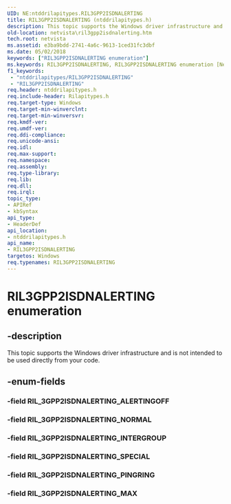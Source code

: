 ```yaml
---
UID: NE:ntddrilapitypes.RIL3GPP2ISDNALERTING
title: RIL3GPP2ISDNALERTING (ntddrilapitypes.h)
description: This topic supports the Windows driver infrastructure and is not intended to be used directly from your code.
old-location: netvista\ril3gpp2isdnalerting.htm
tech.root: netvista
ms.assetid: e3ba9bdd-2741-4a6c-9613-1ced31fc3dbf
ms.date: 05/02/2018
keywords: ["RIL3GPP2ISDNALERTING enumeration"]
ms.keywords: RIL3GPP2ISDNALERTING, RIL3GPP2ISDNALERTING enumeration [Network Drivers Starting with Windows Vista], RIL_3GPP2ISDNALERTING_INTERGROUP, RIL_3GPP2ISDNALERTING_MAX, RIL_3GPP2ISDNALERTING_NORMAL, RIL_3GPP2ISDNALERTING_PINGRING, RIL_3GPP2ISDNALERTING_SPECIAL, netvista.ril3gpp2isdnalerting, ntddrilapitypes/RIL3GPP2ISDNALERTING, ntddrilapitypes/RIL_3GPP2ISDNALERTING_INTERGROUP, ntddrilapitypes/RIL_3GPP2ISDNALERTING_MAX, ntddrilapitypes/RIL_3GPP2ISDNALERTING_NORMAL, ntddrilapitypes/RIL_3GPP2ISDNALERTING_PINGRING, ntddrilapitypes/RIL_3GPP2ISDNALERTING_SPECIAL
f1_keywords:
 - "ntddrilapitypes/RIL3GPP2ISDNALERTING"
 - "RIL3GPP2ISDNALERTING"
req.header: ntddrilapitypes.h
req.include-header: Rilapitypes.h
req.target-type: Windows
req.target-min-winverclnt: 
req.target-min-winversvr: 
req.kmdf-ver: 
req.umdf-ver: 
req.ddi-compliance: 
req.unicode-ansi: 
req.idl: 
req.max-support: 
req.namespace: 
req.assembly: 
req.type-library: 
req.lib: 
req.dll: 
req.irql: 
topic_type:
- APIRef
- kbSyntax
api_type:
- HeaderDef
api_location:
- ntddrilapitypes.h
api_name:
- RIL3GPP2ISDNALERTING
targetos: Windows
req.typenames: RIL3GPP2ISDNALERTING
---
```


# RIL3GPP2ISDNALERTING enumeration


## -description


This topic supports the Windows driver infrastructure and is not intended to be used directly from your code.


## -enum-fields




### -field RIL_3GPP2ISDNALERTING_ALERTINGOFF


### -field RIL_3GPP2ISDNALERTING_NORMAL


### -field RIL_3GPP2ISDNALERTING_INTERGROUP


### -field RIL_3GPP2ISDNALERTING_SPECIAL


### -field RIL_3GPP2ISDNALERTING_PINGRING


### -field RIL_3GPP2ISDNALERTING_MAX

